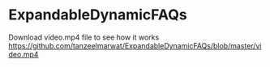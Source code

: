 # ExpandableDynamicFAQs
Download video.mp4 file to see how it works
https://github.com/tanzeelmarwat/ExpandableDynamicFAQs/blob/master/video.mp4
